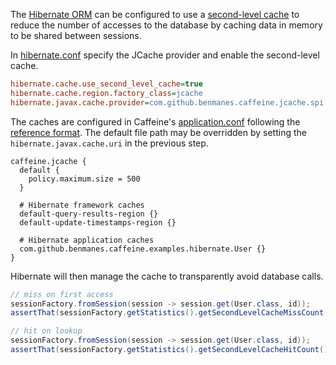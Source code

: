The [Hibernate ORM] can be configured to use a [second-level cache] to reduce the number of accesses
to the database by caching data in memory to be shared between sessions.

In [hibernate.conf](src/main/resources/hibernate.properties) specify the JCache provider and enable
the second-level cache.

```ini
hibernate.cache.use_second_level_cache=true
hibernate.cache.region.factory_class=jcache
hibernate.javax.cache.provider=com.github.benmanes.caffeine.jcache.spi.CaffeineCachingProvider
```

The caches are configured in Caffeine's [application.conf](src/main/resources/application.conf)
following the [reference format](../../jcache/src/main/resources/reference.conf). The default file
path may be overridden by setting the `hibernate.javax.cache.uri` in the previous step.

```hocon
caffeine.jcache {
  default {
    policy.maximum.size = 500
  }

  # Hibernate framework caches
  default-query-results-region {}
  default-update-timestamps-region {}

  # Hibernate application caches
  com.github.benmanes.caffeine.examples.hibernate.User {}
}
```

Hibernate will then manage the cache to transparently avoid database calls.

```java
// miss on first access
sessionFactory.fromSession(session -> session.get(User.class, id));
assertThat(sessionFactory.getStatistics().getSecondLevelCacheMissCount()).isEqualTo(1);

// hit on lookup
sessionFactory.fromSession(session -> session.get(User.class, id));
assertThat(sessionFactory.getStatistics().getSecondLevelCacheHitCount()).isEqualTo(1);
```

[Hibernate ORM]: https://hibernate.org/orm/
[second-level cache]: https://docs.jboss.org/hibernate/orm/6.3/introduction/html_single/Hibernate_Introduction.html#second-level-cache-configuration
